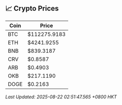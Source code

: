 ## 📈 Crypto Prices

| Coin | Price |
| ---- | ----- |
| BTC | $112275.9183 |
| ETH | $4241.9255 |
| BNB | $839.3187 |
| CRV | $0.8587 |
| ARB | $0.4903 |
| OKB | $217.1190 |
| DOGE | $0.2163 |

_Last Updated: 2025-08-22 02:51:47.565 +0800 HKT_
